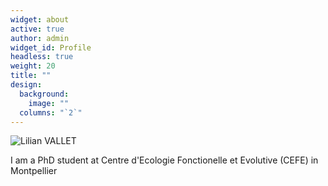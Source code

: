 ```yaml
---
widget: about
active: true
author: admin
widget_id: Profile
headless: true
weight: 20
title: ""
design:
  background:
    image: ""
  columns: "`2`"
---
```



![](img-20210817-wa0025.jpg "Lilian VALLET")

I am a PhD student at Centre d'Ecologie Fonctionelle et Evolutive (CEFE) in Montpellier